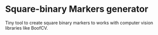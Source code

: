 # Square-binary Markers generator

Tiny tool to create square binary markers to works with computer vision libraries like BoofCV.
